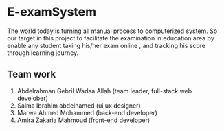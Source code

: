 # E-examSystem
The world today is turning all manual process to computerized system. So our target in this project to facilitate the examination in education area by enable any student taking his/her exam online , and tracking
 his score through learning journey.

## Team work
1. Abdelrahman Gebril Wadaa Allah (team leader, full-stack web develober)
2. Salma Ibrahim abdelhamed (ui,ux designer)
3. Marwa Ahmed Mohammed (back-end developer)
4. Amira Zakaria Mahmoud (front-end developer)
